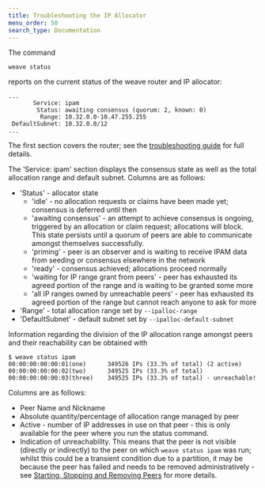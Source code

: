 ```yaml
---
title: Troubleshooting the IP Allocator
menu_order: 50
search_type: Documentation
---
```



The command

    weave status

reports on the current status of the weave router and IP allocator:

```
...
       Service: ipam
        Status: awaiting consensus (quorum: 2, known: 0)
         Range: 10.32.0.0-10.47.255.255
 DefaultSubnet: 10.32.0.0/12
...
```

The first section covers the router; see the [troubleshooting
guide](/site/troubleshooting.md#weave-status) for full details.

The 'Service: ipam' section displays the consensus state as well as
the total allocation range and default subnet. Columns are as follows:

* 'Status' - allocator state
    * 'idle' - no allocation requests or claims have been made yet;
      consensus is deferred until then
    * 'awaiting consensus' - an attempt to achieve consensus is
      ongoing, triggered by an allocation or claim request;
      allocations will block.  This state persists until a quorum of
      peers are able to communicate amongst themselves successfully.
    * 'priming' - peer is an observer and is waiting to receive IPAM
      data from seeding or consensus elsewhere in the network
    * 'ready' - consensus achieved; allocations proceed normally
    * 'waiting for IP range grant from peers' - peer has exhausted its
      agreed portion of the range and is waiting to be granted some
      more
    * 'all IP ranges owned by unreachable peers' - peer has exhausted
      its agreed portion of the range but cannot reach anyone to ask
      for more
* 'Range' - total allocation range set by `--ipalloc-range`
* 'DefaultSubnet' - default subnet set by `--ipalloc-default-subnet`

Information regarding the division of the IP allocation range amongst
peers and their reachability can be obtained with

```
$ weave status ipam
00:00:00:00:00:01(one)      349526 IPs (33.3% of total) (2 active)
00:00:00:00:00:02(two)      349525 IPs (33.3% of total)
00:00:00:00:00:03(three)    349525 IPs (33.3% of total) - unreachable!
```

Columns are as follows:

* Peer Name and Nickname
* Absolute quantity/percentage of allocation range managed by peer
* Active - number of IP addresses in use on that peer - this is only
  available for the peer where you run the status command.
* Indication of unreachability. This means that the peer is not
  visible (directly or indirectly) to the peer on which `weave status
  ipam` was run; whilst this could be a transient condition due to a
  partition, it may be because the peer has failed and needs to be
  removed administratively - see [Starting, Stopping and Removing
  Peers](/site/tasks/ipam/stop-remove-peers-ipam.md) for more details.
